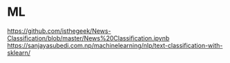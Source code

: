 # ML

https://github.com/isthegeek/News-Classification/blob/master/News%20Classification.ipynb <br>
https://sanjayasubedi.com.np/machinelearning/nlp/text-classification-with-sklearn/ <br>
